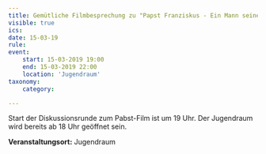 ```yaml
---
title: Gemütliche Filmbesprechung zu "Papst Franziskus - Ein Mann seines Wortes"
visible: true
ics: 
date: 15-03-19
rule: 
event:
	start: 15-03-2019 19:00
	end: 15-03-2019 22:00
	location: 'Jugendraum'
taxonomy:
	category: 

---
```

Start der Diskussionsrunde zum Pabst-Film ist um 19 Uhr.
Der Jugendraum wird bereits ab 18 Uhr geöffnet sein.


**Veranstaltungsort:** Jugendraum

